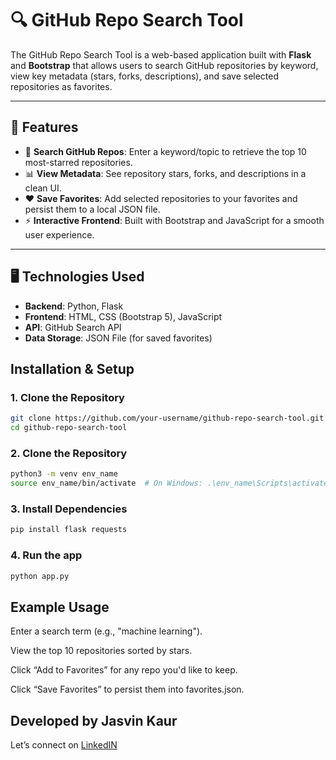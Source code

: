 # 🔍 GitHub Repo Search Tool

The GitHub Repo Search Tool is a web-based application built with **Flask** and **Bootstrap** that allows users to search GitHub repositories by keyword, view key metadata (stars, forks, descriptions), and save selected repositories as favorites.

---

## 🌟 Features

- 🔎 **Search GitHub Repos**: Enter a keyword/topic to retrieve the top 10 most-starred repositories.
- 📊 **View Metadata**: See repository stars, forks, and descriptions in a clean UI.
- ❤️ **Save Favorites**: Add selected repositories to your favorites and persist them to a local JSON file.
- ⚡ **Interactive Frontend**: Built with Bootstrap and JavaScript for a smooth user experience.

---

## 🖥️ Technologies Used

- **Backend**: Python, Flask
- **Frontend**: HTML, CSS (Bootstrap 5), JavaScript
- **API**: GitHub Search API
- **Data Storage**: JSON File (for saved favorites)

## Installation & Setup

### 1. Clone the Repository
```bash
git clone https://github.com/your-username/github-repo-search-tool.git
cd github-repo-search-tool
```

### 2. Clone the Repository
```bash
python3 -m venv env_name
source env_name/bin/activate  # On Windows: .\env_name\Scripts\activate
```

### 3. Install Dependencies
```bash
pip install flask requests
```

### 4. Run the app
```bash
python app.py
```
## Example Usage
Enter a search term (e.g., "machine learning").

View the top 10 repositories sorted by stars.

Click “Add to Favorites” for any repo you'd like to keep.

Click “Save Favorites” to persist them into favorites.json.

## Developed by Jasvin Kaur
Let’s connect on [LinkedIN](https://www.linkedin.com/in/jasvin-kaur/)
